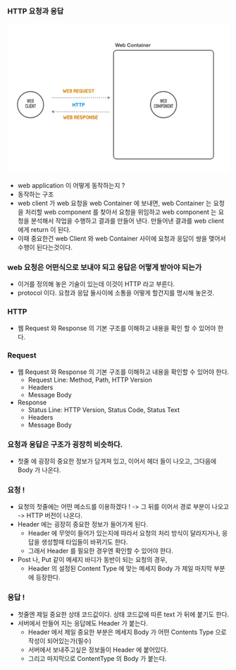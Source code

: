 ### HTTP 요청과 응답

![](images/reqAndResContainer.png)
- web application 이 어떻게 동작하는지 ?
- 동작하는 구조
- web client 가 web 요청을 web Container 에 보내면, 
web Container 는 요청을 처리할 web component 를 찾아서 요청을 위임하고
web component 는 요청을 분석해서 작업을 수행하고 결과를 만들어 낸다.
만들어낸 결과를 web client 에게 return 이 된다.
- 이때 중요한건 web Client 와 web Container 사이에 요청과 응답이 쌍을 맺어서 수행이 된다는것이다.

### web 요청은 어떤식으로 보내야 되고 응답은 어떻게 받아야 되는가 
- 이거를 정의해 놓은 기술이 있는데 이것이 HTTP 라고 부른다.
- protocol 이다. 요청과 응답 둘사이에 소통을 어떻게 할건지를 명시해 놓은것.

### HTTP 
- 웹 Request 와 Response 의 기본 구조를 이해하고 내용을 확인 할 수 있어야 한다.

### Request 
- 웹 Request 와 Response 의 기본 구조를 이해하고 내용을 확인할 수 있어야 한다.
  - Request Line: Method, Path, HTTP Version
  - Headers
  - Message Body
- Response
  - Status Line: HTTP Version, Status Code, Status Text
  - Headers
  - Message Body

### 요청과 응답은 구조가 굉장히 비슷하다.
- 첫줄 에 굉장히 중요한 정보가 담겨져 있고, 이어서 헤더 들이 나오고, 그다음에 Body 가 나온다.

### 요청 !
- 요청의 첫줄에는 어떤 메소드를 이용하겠다 ! -> 그 뒤를 이어서 경로 부분이 나오고 -> HTTP 버전이 나온다.
- Header 에는 굉장히 중요한 정보가 들어가게 된다.
  - Header 에 무엇이 들어가 있는지에 따라서 요청의 처리 방식이 달라지거나, 응답을 생성할때 타입들이 바뀌기도 한다.
  - 그래서 Header 를 필요한 경우엔 확인할 수 있어야 한다.
- Post 나, Put 같이 메세지 바디가 동반이 되는 요청의 경우,
  - Header 의 설정된 Content Type 에 맞는 메세지 Body 가 제일 마지막 부분에 등장한다.

### 응답 ! 
- 첫줄엔 제일 중요한 상태 코드값이다. 상태 코드값에 따른 text 가 뒤에 붙기도 한다.
- 서버에서 만들어 지는 응답에도 Header 가 붙는다.
  - Header 에서 제일 중요한 부분은 메세지 Body 가 어떤 Contents Type 으로 작성이 되어있는가(필수)
  - 서버에서 보내주고싶은 정보들이 Header 에 붙어있다.
  - 그리고 마지막으로 ContentType 의 Body 가 붙는다.
  
